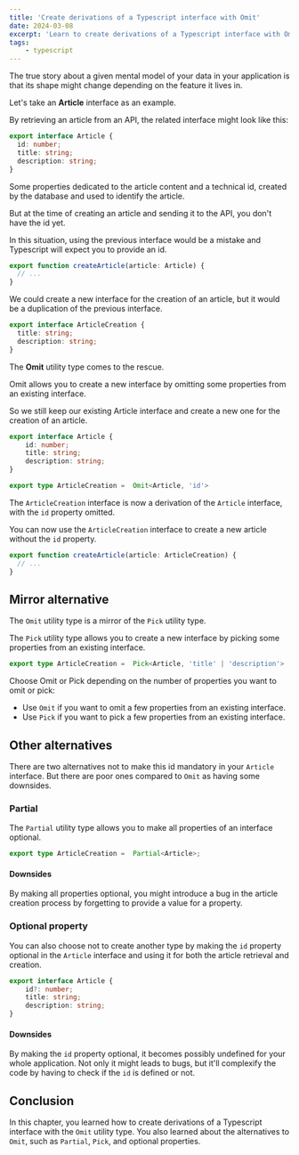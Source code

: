 ```yaml
---
title: 'Create derivations of a Typescript interface with Omit'
date: 2024-03-08
excerpt: 'Learn to create derivations of a Typescript interface with Omit'
tags: 
    - typescript
---
```


The true story about a given mental model of your data in your application is that its shape might change depending on the feature it lives in.

Let's take an **Article** interface as an example.

By retrieving an article from an API, the related interface might look like this:

```typescript
export interface Article {
  id: number;
  title: string;
  description: string;
}
```

Some properties dedicated to the article content and a technical id, created by the database and used to identify the article. 

But at the time of creating an article and sending it to the API, you don't have the id yet.

In this situation, using the previous interface would be a mistake and Typescript will expect you to provide an id.

```ts
export function createArticle(article: Article) {
  // ...
}
```

We could create a new interface for the creation of an article, but it would be a duplication of the previous interface.

```typescript
export interface ArticleCreation {
  title: string;
  description: string;
}
```

The **Omit** utility type comes to the rescue.

Omit allows you to create a new interface by omitting some properties from an existing interface.

So we still keep our existing Article interface and create a new one for the creation of an article.

```typescript
export interface Article {
    id: number;
    title: string;
    description: string;
}

export type ArticleCreation =  Omit<Article, 'id'>
```

The `ArticleCreation` interface is now a derivation of the `Article` interface, with the `id` property omitted.

You can now use the `ArticleCreation` interface to create a new article without the `id` property.

```typescript
export function createArticle(article: ArticleCreation) {
  // ...
}
```

## Mirror alternative

The `Omit` utility type is a mirror of the `Pick` utility type.

The `Pick` utility type allows you to create a new interface by picking some properties from an existing interface.

```typescript
export type ArticleCreation =  Pick<Article, 'title' | 'description'>
```

Choose Omit or Pick depending on the number of properties you want to omit or pick:

- Use `Omit` if you want to omit a few properties from an existing interface.
- Use `Pick` if you want to pick a few properties from an existing interface.

## Other alternatives

There are two alternatives not to make this id mandatory in your `Article` interface.
But there are poor ones compared to `Omit` as having some downsides.

### Partial

The `Partial` utility type allows you to make all properties of an interface optional.

```typescript
export type ArticleCreation =  Partial<Article>;
```

#### Downsides

By making all properties optional, you might introduce a bug in the article creation process by forgetting to provide a value for a property.

### Optional property

You can also choose not to create another type by making the `id` property optional in the `Article` interface and using it for both the article retrieval and creation.

```typescript
export interface Article {
    id?: number;
    title: string;
    description: string;
}
```

#### Downsides

By making the `id` property optional, it becomes possibly undefined for your whole application.
Not only it might leads to bugs, but it'll complexify the code by having to check if the `id` is defined or not.





## Conclusion

In this chapter, you learned how to create derivations of a Typescript interface with the `Omit` utility type. You also learned about the alternatives to `Omit`, such as `Partial`, `Pick`, and optional properties.
